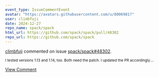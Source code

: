 ```yaml
---
event_type: IssueCommentEvent
avatar: "https://avatars.githubusercontent.com/u/8006981?"
user: climbfuji
date: 2024-12-27
repo_name: spack/spack
html_url: https://github.com/spack/spack/pull/48302
repo_url: https://github.com/spack/spack
---
```


<a href='https://github.com/climbfuji' target='_blank'>climbfuji</a> commented on issue <a href='https://github.com/spack/spack/pull/48302' target='_blank'>spack/spack#48302</a>.

<small>I tested versions 1.13 and 1.14, too. Both need the patch. I updated the PR accordingly....</small>

<a href='https://github.com/spack/spack/pull/48302' target='_blank'>View Comment</a>